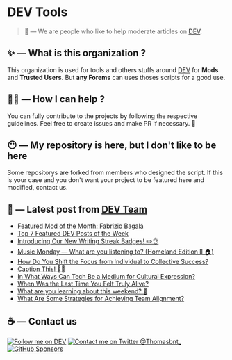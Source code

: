 # DEV Tools

> 🔧 — We are people who like to help moderate articles on [DEV](https://dev.to).

## ✨ — What is this organization ?

This organization is used for tools and others stuffs around [DEV](https://dev.to) for **Mods** and **Trusted Users**. But __any Forems__ can uses thoses scripts for a good use.


## 💪🏼 — How I can help ?

You can fully contribute to the projects by following the respective guidelines. Feel free to create issues and make PR if necessary. 🎉

## 😶 — My repository is here, but I don't like to be here

Some repositorys are forked from members who designed the script. If this is your case and you don't want your project to be featured here and modified, contact us.

## 📝 — Latest post from [DEV Team](https://dev.to/devteam)

<!-- BLOG-POST-LIST:START -->
- [Featured Mod of the Month: Fabrizio Bagalá](https://dev.to/devteam/featured-mod-of-the-month-fabrizio-bagala-26ob)
- [Top 7 Featured DEV Posts of the Week](https://dev.to/devteam/top-7-featured-dev-posts-of-the-week-2j17)
- [Introducing Our New Writing Streak Badges! ✏️👌](https://dev.to/devteam/introducing-our-new-writing-streak-badges-2jh9)
- [Music Monday — What are you listening to? &lpar;Homeland Edition II 🏠&rpar;](https://dev.to/devteam/music-monday-what-are-you-listening-to-homeland-edition-ii--3peb)
- [How Do You Shift the Focus from Individual to Collective Success?](https://dev.to/devteam/how-do-you-shift-the-focus-from-individual-to-collective-success-433l)
- [Caption This! 🤔💭](https://dev.to/devteam/caption-this-2n8e)
- [In What Ways Can Tech Be a Medium for Cultural Expression?](https://dev.to/devteam/in-what-ways-can-tech-be-a-medium-for-cultural-expression-4cng)
- [When Was the Last Time You Felt Truly Alive?](https://dev.to/devteam/when-was-the-last-time-you-felt-truly-alive-11ee)
- [What are you learning about this weekend? 🧠](https://dev.to/devteam/what-are-you-learning-about-this-weekend-3b6)
- [What Are Some Strategies for Achieving Team Alignment?](https://dev.to/devteam/what-are-some-strategies-for-achieving-team-alignment-21ji)
<!-- BLOG-POST-LIST:END -->


## ☕ — Contact us

[![Follow me on DEV](https://img.shields.io/badge/dev.to-%2308090A.svg?&style=for-the-badge&logo=dev.to&logoColor=white&alt=devto)](https://dev.to/thomasbnt)
[![Contact me on Twitter @Thomasbnt_](https://img.shields.io/badge/Contact%20me%20on%20Twitter-%231DA1F2.svg?&style=for-the-badge&logo=twitter&logoColor=white&alt=twitter)](https://twitter.com/messages/1142357270-1142357270?text=Hello,%20I%20contact%20you%20from%20devtotools%20&recipient_id=1142357270) [![GitHub Sponsors](https://img.shields.io/badge/Sponsor%20me-%23EA54AE.svg?&style=for-the-badge&logo=github-sponsors&logoColor=white)](https://github.com/sponsors/thomasbnt)


